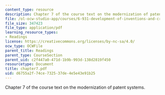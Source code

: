 ```yaml
---
content_type: resource
description: Chapter 7 of the course text on the modernization of patent systems.
file: /ol-ocw-studio-app/courses/6-931-development-of-inventions-and-creative-ideas-spring-2008/d6755a2f74ce732537de4e5e43e91b25_chapter7.pdf
file_size: 347423
file_type: application/pdf
learning_resource_types:
- Readings
license: https://creativecommons.org/licenses/by-nc-sa/4.0/
ocw_type: OCWFile
parent_title: Readings
parent_type: CourseSection
parent_uid: c2f447a0-471d-1b9b-993d-138d2819f450
resourcetype: Document
title: chapter7.pdf
uid: d6755a2f-74ce-7325-37de-4e5e43e91b25
---
```

Chapter 7 of the course text on the modernization of patent systems.